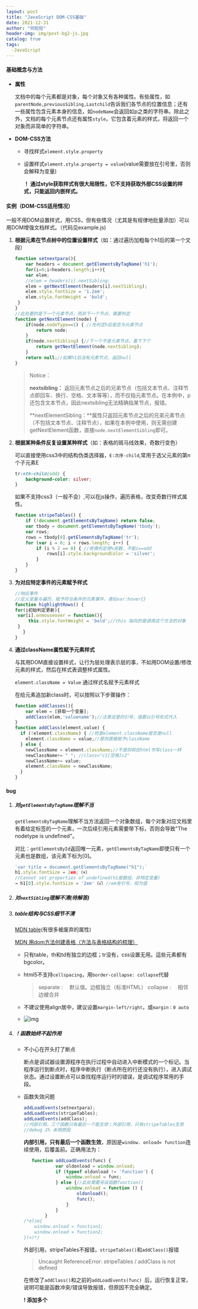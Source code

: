 ```yaml
---
layout: post
title: "JavaScript DOM-CSS基础"
date: 2021-12-31
author: "何短短"
header-img: img/post-bg2-js.jpg
catalog: true
tags: 
  -JavaScript
---
```


#### 基础概念与方法

* **属性**

  文档中的每个元素都是对象，每个对象又有各种属性。有些属性，如`parentNode,previousSibling,Lastchild`告诉我们各节点的位置信息；还有一些属性包含元素本身的信息，如`nodeName`会返回如p之类的字符串。除此之外，文档的每个元素节点还有属性`style`，它包含着元素的样式，将返回一个对象而非简单的字符串。

* **DOM-CSS方法**

  * 寻找样式`element.style.property`

  * 设置样式`element.style.property = value`(value需要放在引号里，否则会解释为变量)

    **！ 通过style获取样式有很大局限性，它不支持获取外部CSS设置的样式，只能返回内嵌样式。**


#### 实例（DOM-CSS适用情况）

一般不用DOM设置样式，用CSS，但有些情况（尤其是有规律地批量添加）可以用DOM增强文档样式。（代码见example.js)

1. **根据元素在节点树中的位置设置样式**（如：通过遍历加粗每个h1后的第一个文段）

   ``````js
   function setnextpara(){
       var headers = document.getElementsByTagName('h1');
       for(i=0;i<headers.length;i++){
       var elem;
       //elem = headers[i].nextSibling;
       elem = getNextElement(headers[i].nextSibling);
       elem.style.fontSize = '1.2em';
       elem.style.fontWeight = 'bold';
   	}
   }
   //此处要的是下一个元素节点，而非下一个节点，需要判定
   function getNextElement(node) {
       if(node.nodeType==1) { //先判定h后是否为元素节点
           return node;
       }
       if(node.nextSibling) {//下一个不是元素节点，看下下个
           return getNextElement(node.nextSibling);
       }
       return null;//如果h1后没有元素节点，返回null
   }
   ``````

   > Notice：
   >
   >  **nextsibling：** 返回元素节点之后的兄弟节点（包括文本节点、注释节点即回车、换行、空格、文本等等），而不仅指元素节点。在本例中，p还包含文本节点，因此nextsibling无法精确指某节点，报错。
   >
   > **nextElementSibling：**属性只返回元素节点之后的兄弟元素节点（不包括文本节点、注释节点），如果在本例中使用，则无需创建getNextElement函数，直接`node.nextElementSibling`即可。

   

2. **根据某种条件反复设置某种样式**（如：表格的斑马线效果，奇数行变色）

   可以直接使用css3中的结构伪类选择器，`E:次序-child`,常用于选父元素的第n个子元素E

   ``````css
   tr:nth-child(odd) {
       background-color: silver;
   }
   ``````

   如果不支持css3（一般不会）,可以在js操作，遍历表格，改变奇数行样式属性。

   ``````js
   function stripeTables() {
       if (!document.getElementsByTagName) return false;
       var tbody = document.getElementsByTagName('tbody');
       var rows;
       rows = tbody[0].getElementsByTagName('tr');
       for (var i = 0; i < rows.length; i++) {
           if (i % 2 == 0) { //奇偶判定用%余数，不能i==odd
               rows[i].style.backgroundColor = 'silver';
           }
       }
   }
   ``````

3. **为对应特定事件的元素赋予样式**

   ``````js
   //响应事件
   //定义变量与遍历，赋予符合条件的元素事件，类似var:hover{}
   function highlightRows() {
   for(i初始判定更新){
   	var[i].onmouseover = function(){
   		this.style.fontWeight = 'bold';//this 指向的是调用这个方法的对象
   	}
      }
   }
   ``````

4. **通过className属性赋予元素样式**

   与其用DOM直接设置样式，让行为层处理表示层的事，不如用DOM设置/修改元素的样式，然后在样式表调整样式属性。

   `element.className = Value` 通过样式名赋予元素样式

   在给元素追加新class时，可以按照以下步骤操作：

   ``````js
   function addClasses(){
       var elem = [获取一个变量];
       addClass(elem,'valuename');//注意这里的引号，值要以引号形式代入
   }
   function addClass(element,value) {
     if (!element.className) { //检查element.className是否是null
       element.className = value;//是则直接赋予className
     } else {
       newClassName = element.className;//不是则和在html书写class一样
       newClassName+= " "; //class="c1[空格]c2"
       newClassName+= value;
       element.className = newClassName;
     }
   }
   ``````

#### bug

1. ##### 对`getElementsByTagName`理解不当

   `getElementsByTagName`理解不当方法返回一个对象数组，每个对象对应文档里有着给定标签的一个元素，一次后续引用元素需要带下标，否则会导致"The nodetype is undefined"。

   对比：`getElementsById`返回唯一元素，`getElementsByTagName`即使只有一个元素也是数组，该元素下标为[0]。

   ``````js
   `var title = document.getElementsByTagName("h1");`
   h1.style.fontSize = 2em;（×）
   //Cannot set properties of undefined(h1是数组，非特定变量) 
   → h1[0].style.fontSize = '2em'（√）//em有引号，视为值

2. ##### 对`nextSibling`理解不清(待解答) 

3. ##### table结构与CSS细节不清

   [MDN table](https://developer.mozilla.org/zh-CN/docs/Web/HTML/Element/table)(有很多被废弃的属性)

   [MDN 用dom方法创建表格（方法与表格结构的梳理）](https://developer.mozilla.org/zh-CN/docs/Web/API/Document_Object_Model/Traversing_an_HTML_table_with_JavaScript_and_DOM_Interfaces)

   

   * 只有table，th和td有独立的边框；tr没有，css设置无用。這些元素都有bgcolor。

   * html5不支持`cellspacing`，用`border-collapse: collapse`代替

     > separate :　 默认值。边框独立（标准HTML）
     > collapse :　 相邻边被合并

   * 不建议使用align居中，建议设置`margin-left/right`，或`margin：0 auto`

   * ![img](img/post-domcss.jpg)

4. ##### ！函数始终不起作用

   * 不小心在开头打了断点

     断点是调试器设置源程序在执行过程中自动进入中断模式的一个标记。当程序运行到断点时，程序中断执行（断点所在的行还没有执行），进入调试状态。通过设置断点可以查找程序运行时的错误，是调试程序常用的手段。

   * 函数失效问题

     ``````js
     addLoadEvents(setnextpara); 
     addLoadEvents(stripeTables);
     addLoadEvents(addClass);
     //内部引用，三个函数只有最后一个能生效；外部引用，只有stripeTables生效
     //debug 2h 未明原因
     ``````

     **内部引用，只有最后一个函数生效**，原因是`window. onload= function`连续使用，后覆盖前。正确用法为：

     ``````js
        function addLoadEvents(func) {
                 var oldonload = window.onload;
                 if (typeof oldonload != 'function') {
                     window.onload = func;
                 } else {//此处需要另设函数function()
                     window.onload = function () {
                         oldonload();
                         func();
                     }
                 }
             }
     /*else{
         window.onload = function1;
         window.onload = function2;
     }(×)*/
     ``````

     外部引用，stripeTables不报错，`stripeTables()`和`addClass()`报错

     > Uncaught ReferenceError: stripeTables / addClass is not defined

     在修改了`addClass()`和之前的`addLoadEvents(func) `后，运行恢复正常，说明可能是函数冲突/错误导致报错，但原因不完全确定。

     **! 添加多个<script>时，一个js文件的错误可能导致连锁报错，因此一次性运行所有js文件会导致纠错困难。最好一个一个运行（添加断点或转为注释），这样便于纠察js文件内部的错误，而暂时无需考虑文件间的冲突。**

     

5. ##### **其他细节**

   * `element: nth-child(n)`，表示父元素中子元素为第n且名为element的标签，nth-child可以视为第n个element，而非element的第n个子元素.如`tr:nth-child(2n+1/odd)表示HTML表格中的奇数行。`

   * `typeof operand` 非字符串不必加引号

   * 奇偶判定用%余数，不能`i==odd`

   * js变量声明问题 ` newClassName = element.className;`
   
     > Var i=100 显示申明，i=100 隐式申明。
     >
     > 在函数中使用var关键字进行显式申明的变量是做为局部变量，而没有用var关键字，使用直接赋值方式声明的是全局变量。
     >
     > 当我们使用访问一个没有声明的变量时，JS会报错。而当我们给一个没有声明的变量赋值时，JS不会报错，相反它会认为我们是要隐式申明一个全局变量，这一点一定要注意。
     
     
